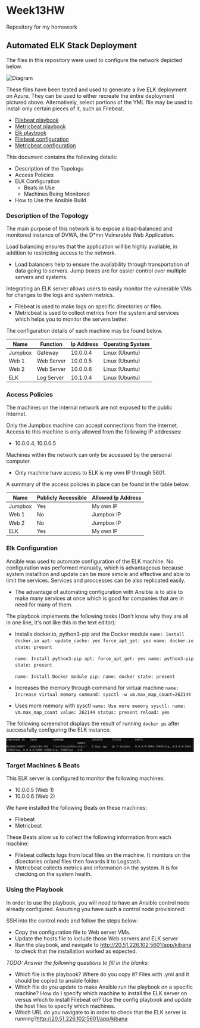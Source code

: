 # Week13HW
Repository for my homework

## Automated ELK Stack Deployment

The files in this repository were used to configure the network depicted below.

![Diagram](Ansible/Project-1.drawio)

These files have been tested and used to generate a live ELK deployment on Azure. They can be used to either recreate the entire deployment pictured above. Alternatively, select portions of the YML file may be used to install only certain pieces of it, such as Filebeat.

  - [Filebeat playbook](Ansible/filebeatplaybook.yml)
  - [Metricbeat playbook](Ansible/metricbeatplaybook.yml)
  - [Elk playbook](Ansible/elkplaybook.yml)
  - [Filebeat configuration](Ansible/filebeat-config.yml)
  - [Metricbeat configuration](Ansible/metric-config.yml)

This document contains the following details:
- Description of the Topologu
- Access Policies
- ELK Configuration
  - Beats in Use
  - Machines Being Monitored
- How to Use the Ansible Build


### Description of the Topology

The main purpose of this network is to expose a load-balanced and monitored instance of DVWA, the D*mn Vulnerable Web Application.

Load balancing ensures that the application will be highly available, in addition to restricting access to the network.
- Load balancers help to ensure the availability through transportation of data going to servers. Jump boxes are for easier control over multiple servers and systems.

Integrating an ELK server allows users to easily monitor the vulnerable VMs for changes to the logs and system metrics.
- Filebeat is used to make logs on specific directories or files.
- Metricbeat is used to collect metrics from the system and services which helps you to monitor the servers better.

The configuration details of each machine may be found below.

| Name    | Function   | Ip Address | Operating System |
|---------|------------|------------|------------------|
| Jumpbox | Gateway    | 10.0.0.4   | Linux (Ubuntu)   |
| Web 1   | Web Server | 10.0.0.5   | Linux (Ubuntu)   |
| Web 2   | Web Server | 10.0.0.6   | Linux (Ubuntu)   |
| ELK     | Log Server | 10.1.0.4   | Linux (Ubuntu)   |

### Access Policies

The machines on the internal network are not exposed to the public Internet. 

Only the Jumpbox machine can accept connections from the Internet. Access to this machine is only allowed from the following IP addresses:
- 10.0.0.4, 10.0.0.5

Machines within the network can only be accessed by the personal computer.
- Only machine have access to ELK is my own IP through 5601.

A summary of the access policies in place can be found in the table below.

| Name    | Publicly Accessible | Allowed Ip Address |
|---------|---------------------|--------------------|
| Jumpbox | Yes                 | My own IP          |
| Web 1   | No                  | Jumpbox IP         |
| Web 2   | No                  | Jumpbox IP         |
| ELK     | Yes                 | My own IP          |

### Elk Configuration

Ansible was used to automate configuration of the ELK machine. No configuration was performed manually, which is advantageous because system installtion and update can be more simole and effective and able to limit the services. Services and proccesses can be also replicated easily.
- The advantage of automating configuration with Ansible is to able to make many services at once which is good for companies that are in need for many of them.

The playbook implements the following tasks (Don't know why they are all in one line, it's not like this in the text editor):
- Installs docker.io, python3-pip and the Docker module
   `name: Install docker.io
    apt:
     update_cache: yes
     force_apt_get: yes
     name: docker.io
     state: present`

   `name: Install python3-pip
    apt:
     force_apt_get: yes
     name: python3-pip
     state: present`
   
   `name: Install Docker module
    pip:
     name: docker
     state: present`
- Increases the memory through command for virtual machine
   `name: Increase virtual memory
    command: sysctl -w vm.max_map_count=262144`
- Uses more memory with sysctl
   `name: Use more memory
    sysctl:
      name: vm.max_map_count
      value: 262144
      status: present
      reload: yes`

The following screenshot displays the result of running `docker ps` after successfully configuring the ELK instance.

![alt text](https://github.com/Bradenkh1/Week13HW/blob/main/Ansible/2021-09-20%2022_32_15-azadmin%40ELK.png)

### Target Machines & Beats
This ELK server is configured to monitor the following machines:
- 10.0.0.5 (Web 1)
- 10.0.0.6 (Web 2) 

We have installed the following Beats on these machines:
- Filebeat
- Metricbeat

These Beats allow us to collect the following information from each machine:
- Filebeat collects logs from local files on the machine. It monitors on the dicectories or/and files then fowards it to Logstash.
- Metricbeat collects metrics and information on the system. It is for checking on the system health.

### Using the Playbook
In order to use the playbook, you will need to have an Ansible control node already configured. Assuming you have such a control node provisioned: 

SSH into the control node and follow the steps below:
- Copy the configuration file to Web server VMs.
- Update the hosts file to include those Web servers and ELK server 
- Run the playbook, and navigate to http://20.51.226.102:5601/app/kibana to check that the installation worked as expected.

_TODO: Answer the following questions to fill in the blanks:_
- Which file is the playbook? Where do you copy it? Files with .yml and it should be copied to ansible folder.
- Which file do you update to make Ansible run the playbook on a specific machine? How do I specify which machine to install the ELK server on versus which to install Filebeat on? Use the config playbook and update the host files to specify which machines.
- Which URL do you navigate to in order to check that the ELK server is running?http://20.51.226.102:5601/app/kibana 
